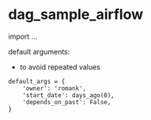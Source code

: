 # dag_sample_airflow

import ...  

default arguments:  
* to avoid repeated values
```
default_args = {
    'owner': 'romank',
    'start_date': days_ago(0),
    'depends_on_past': False,
}
```
